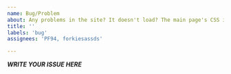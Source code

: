 ```yaml
---
name: Bug/Problem
about: Any problems in the site? It doesn't load? The main page's CSS is broken? Use this template to report.
title: ''
labels: 'bug'
assignees: 'PF94, forkiesassds'

---
```


***WRITE YOUR ISSUE HERE***
